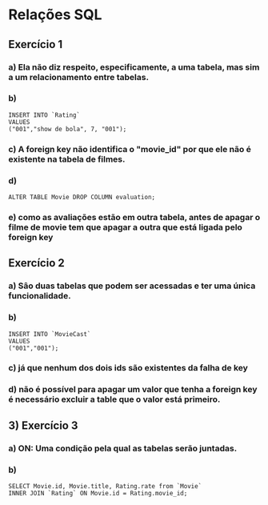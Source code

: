 # Relações SQL

## Exercício 1

### a) Ela não diz respeito, especificamente, a uma tabela, mas sim a um relacionamento entre tabelas.

### b)
```
INSERT INTO `Rating`
VALUES
("001","show de bola", 7, "001");
```

### c) A foreign key não identifica o "movie_id" por que ele não é existente na tabela de filmes. 

### d)
```
ALTER TABLE Movie DROP COLUMN evaluation;
```
### e) como as avaliações estão em outra tabela, antes de apagar o filme de movie tem que apagar a outra que está ligada pelo foreign key

## Exercício 2

### a) Sâo duas tabelas que podem ser acessadas e ter uma única funcionalidade.

### b)
```
INSERT INTO `MovieCast`
VALUES
("001","001");
```
### c) já que nenhum dos dois ids são existentes da falha de key

### d) não é possível para apagar um valor que tenha a foreign key é necessário excluir a table que o valor está primeiro.

## 3) Exercício 3

### a) ON: Uma condição pela qual as tabelas serão juntadas.

### b)
```
SELECT Movie.id, Movie.title, Rating.rate from `Movie`
INNER JOIN `Rating` ON Movie.id = Rating.movie_id;
```



